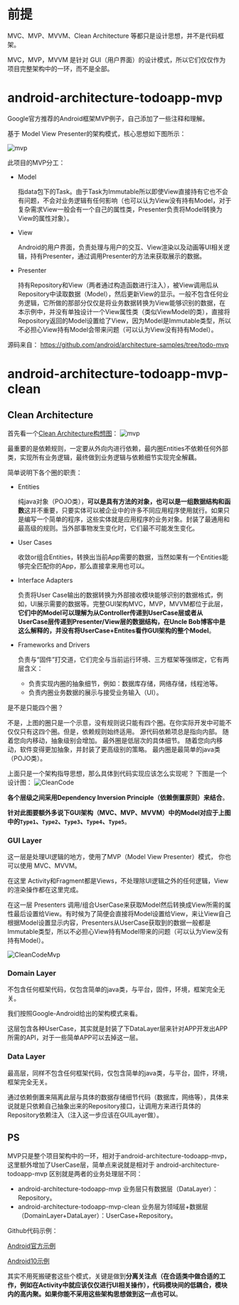 # 前提

MVC、MVP、MVVM、Clean Architecture 等都只是设计思想，并不是代码框架。

MVC，MVP，MVVM 是针对 GUI（用户界面）的设计模式，所以它们仅仅作为项目完整架构中的一环，而不是全部。

# android-architecture-todoapp-mvp

Google官方推荐的Android框架MVP例子，自己添加了一些注释和理解。

基于 Model View Presenter的架构模式，核心思想如下图所示：

![mvp](docs/images/mvp.png)

此项目的MVP分工：

- Model

  指data包下的Task。由于Task为Immutable所以即使View直接持有它也不会有问题，不会对业务逻辑有任何影响（也可以认为View没有持有Model，对于复杂需求View一般会有一个自己的属性类，Presenter负责将Model转换为View的属性对象）。

- View

  Android的用户界面，负责处理与用户的交互、View渲染以及动画等UI相关逻辑，持有Presenter，通过调用Presenter的方法来获取展示的数据。

- Presenter 

  持有Repository和View（两者通过构造函数进行注入），被View调用后从Repository中读取数据（Model），然后更新View的显示。一般不包含任何业务逻辑，它所做的那部分仅仅是将业务数据转换为View能够识别的数据，在本示例中，并没有单独设计一个View属性类（类似ViewModel的类），直接将Repository返回的Model设置给了View，因为Model是Immutable类型，所以不必担心View持有Model会带来问题（可以认为View没有持有Model）。

源码来自：
https://github.com/android/architecture-samples/tree/todo-mvp

# android-architecture-todoapp-mvp-clean

## Clean Architecture

首先看一个[Clean Architecture构想图](https://blog.cleancoder.com/uncle-bob/2012/08/13/the-clean-architecture.html)：
![mvp](docs/images/CleanArchitecture.jpg)

最重要的是依赖规则，一定要从外向内进行依赖，最内圈Entities不依赖任何外部类，实现所有业务逻辑，最终做到业务逻辑与依赖细节实现完全解藕。

简单说明下各个圈的职责：

- Entities 

  纯java对象（POJO类），**可以是具有方法的对象，也可以是一组数据结构和函数**这并不重要，只要实体可以被企业中的许多不同应用程序使用就行。如果只是编写一个简单的程序，这些实体就是应用程序的业务对象。封装了最通用和最高级的规则。当外部事物发生变化时，它们最不可能发生变化。

- User Cases 

  收敛or组合Entities，转换出当前App需要的数据，当然如果有一个Entities能够完全匹配你的App，那么直接拿来用也可以。

- Interface Adapters 

  负责将User Case输出的数据转换为外部接收模块能够识别的数据格式，例如，UI展示需要的数据等。完整GUI架构MVC，MVP，MVVM都位于此层，**它们中的Model可以理解为从Controller传递到UserCase层或者从UserCase层传递到Presenter/View层的数据结构，在Uncle Bob博客中是这么解释的，并没有将UserCase+Entites看作GUI架构的整个Model**。

- Frameworks and Drivers

  负责与“固件”打交道，它们完全与当前运行环境、三方框架等强绑定，它有两层含义：

  - 负责实现内圈的抽象细节，例如：数据库存储，网络存储，线程池等。
  - 负责内圈业务数据的展示与接受业务输入（UI）。

是不是只能四个圈？

不是，上图的圈只是一个示意，没有规则说只能有四个圈。在你实际开发中可能不仅仅只有这四个圈。但是，依赖规则始终适用。 源代码依赖项总是指向内部。 随着您向内移动，抽象级别会增加。 最外圈是低层次的具体细节。 随着您向内移动，软件变得更加抽象，并封装了更高级别的策略。 最内圈是最简单的java类（POJO类）。

上面只是一个架构指导思想，那么具体到代码实现应该怎么实现呢？
下图是一个设计图：
![CleanCode](docs/images/domain-architecture.png)

**各个层级之间采用Dependency Inversion Principle（依赖倒置原则）来结合**。

**针对此图要额外多说下GUI架构（MVC、MVP、MVVM）中的Model对应于上图中的`Type1`、`Type2`、`Type3`、`Type4`、`Type5`**。

### GUI Layer

这一层是处理UI逻辑的地方，使用了MVP（Model View Presenter）模式， 你也可以使用 MVC、MVVM。

在这里 Activity和Fragment都是Views，不处理除UI逻辑之外的任何逻辑，View的渲染操作都在这里完成。

在这一层 Presenters 调用/组合UserCase来获取Model然后转换成View所需的属性最后设置给View。有时候为了简便会直接将Model设置给View，来让View自己根据Model设置显示内容，Presenters从UserCase获取到的数据一般都是Immutable类型，所以不必担心View持有Model带来的问题（可以认为View没有持有Model）。

![CleanCodeMvp](docs/images/CleanCodeMvp.png)

### Domain Layer

不包含任何框架代码，仅包含简单的java类，与平台，固件，环境，框架完全无关。

我们按照Google-Android给出的架构模式来看。

这层包含各种UserCase，其实就是封装了下DataLayer层来针对APP开发出APP所需的API，对于一些简单APP可以去掉这一层。

### Data Layer

最高层，同样不包含任何框架代码，仅包含简单的java类，与平台，固件，环境，框架完全无关。

通过依赖倒置来隔离此层与具体的数据存储细节代码（数据库，网络等），具体来说就是只依赖自己抽象出来的Repository接口，让调用方来进行具体的Repository依赖注入（注入这一步应该在GUILayer做）。

## PS

MVP只是整个项目架构中的一环，相对于android-architecture-todoapp-mvp，这里额外增加了UserCase层，简单点来说就是相对于 android-architecture-todoapp-mvp 区别就是两者的业务处理层不同：

- android-architecture-todoapp-mvp 业务层只有数据层（DataLayer）：Repository。
- android-architecture-todoapp-mvp-clean 业务层为领域层+数据层（DomainLayer+DataLayer）：UserCase+Repository。

Github代码示例：

[Android官方示例](https://github.com/android/architecture-samples/tree/todo-mvp-clean)

[Android10示例](https://github.com/android10/Android-CleanArchitecture)

其实不用死搬硬套这些个模式，关键是做到**分离关注点（在合适类中做合适的工作，例如在Activity中就应该仅仅进行UI相关操作），代码模块间的低耦合，模块内的高内聚。如果你能不采用这些架构思想做到这一点也可以**。
